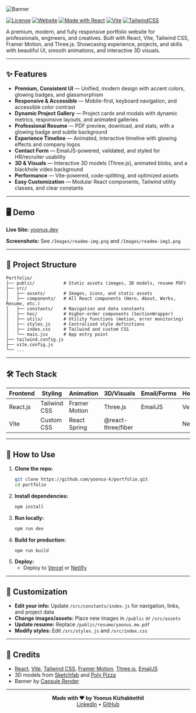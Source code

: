 
![Banner](https://capsule-render.vercel.app/api?type=waving&color=gradient&height=200&width=1600&section=header&text=Yoonus%20Kizhakkethil%20Portfolio&fontSize=60&animation=fadeIn&fontAlignY=35)

[![License](https://img.shields.io/github/license/yoonus-k/portfolio?style=flat-square)](LICENSE)
[![Website](https://img.shields.io/website?style=flat-square&url=https%3A%2F%2Fyoonus.dev)](https://yoonus.dev)
[![Made with React](https://img.shields.io/badge/React-2025-blue?logo=react&style=flat-square)](https://reactjs.org)
[![Vite](https://img.shields.io/badge/Vite-Next%20Gen%20Frontend-646cff?logo=vite&style=flat-square)](https://vitejs.dev)
[![TailwindCSS](https://img.shields.io/badge/TailwindCSS-Utility%20First-38bdf8?logo=tailwindcss&style=flat-square)](https://tailwindcss.com)

A premium, modern, and fully responsive portfolio website for professionals, engineers, and creatives.
Built with React, Vite, Tailwind CSS, Framer Motion, and Three.js.
Showcasing experience, projects, and skills with beautiful UI, smooth animations, and interactive 3D visuals.

---

## ✨ Features

- **Premium, Consistent UI** — Unified, modern design with accent colors, glowing badges, and glassmorphism
- **Responsive & Accessible** — Mobile-first, keyboard navigation, and accessible color contrast
- **Dynamic Project Gallery** — Project cards and modals with dynamic metrics, responsive layouts, and animated galleries
- **Professional Resume** — PDF preview, download, and stats, with a glowing badge and subtle background
- **Experience Timeline** — Animated, interactive timeline with glowing effects and company logos
- **Contact Form** — EmailJS-powered, validated, and styled for HR/recruiter usability
- **3D & Visuals** — Interactive 3D models (Three.js), animated blobs, and a blackhole video background
- **Performance** — Vite-powered, code-splitting, and optimized assets
- **Easy Customization** — Modular React components, Tailwind utility classes, and clear constants

---

## 🖥️ Demo

**Live Site:** [yoonus.dev](https://yoonus.dev)

**Screenshots:** See `/Images/readme-img.png` and `/Images/readme-img1.png`

---

## 📂 Project Structure

```text
Portfolio/
├── public/           # Static assets (images, 3D models, resume PDF)
├── src/
│   ├── assets/       # Images, icons, and static assets
│   ├── components/   # All React components (Hero, About, Works, Resume, etc.)
│   ├── constants/    # Navigation and data constants
│   ├── hoc/          # Higher-order components (SectionWrapper)
│   ├── utils/        # Utility functions (motion, error monitoring)
│   ├── styles.js     # Centralized style definitions
│   ├── index.css     # Tailwind and custom CSS
│   └── main.jsx      # App entry point
├── tailwind.config.js
├── vite.config.js
└── ...
```

---

## 🛠️ Tech Stack

| Frontend         | Styling         | Animation         | 3D/Visuals           | Email/Forms | Hosting  |
|------------------|----------------|-------------------|----------------------|-------------|----------|
| React.js         | Tailwind CSS   | Framer Motion     | Three.js             | EmailJS     | Vercel   |
| Vite             | Custom CSS     | React Spring      | @react-three/fiber   |             | Netlify  |

---

## 📑 How to Use

1. **Clone the repo:**
   ```bash
   git clone https://github.com/yoonus-k/portfolio.git
   cd portfolio
   ```
2. **Install dependencies:**
   ```bash
   npm install
   ```
3. **Run locally:**
   ```bash
   npm run dev
   ```
4. **Build for production:**
   ```bash
   npm run build
   ```
5. **Deploy:**
   - Deploy to [Vercel](https://vercel.com/) or [Netlify](https://netlify.com/)

---

## 📝 Customization

- **Edit your info:** Update `/src/constants/index.js` for navigation, links, and project data
- **Change images/assets:** Place new images in `/public` or `/src/assets`
- **Update resume:** Replace `/public/resume/yoonus.me.pdf`
- **Modify styles:** Edit `/src/styles.js` and `/src/index.css`

---

## 🤝 Credits

- [React](https://reactjs.org/), [Vite](https://vitejs.dev/), [Tailwind CSS](https://tailwindcss.com/), [Framer Motion](https://www.framer.com/motion/), [Three.js](https://threejs.org/), [EmailJS](https://www.emailjs.com/)
- 3D models from [Sketchfab](https://sketchfab.com/) and [Poly Pizza](https://poly.pizza/)
- Banner by [Capsule Render](https://capsule-render.vercel.app/)

---

<div align="center">
  <b>Made with ❤️ by Yoonus Kizhakkethil</b><br>
  <a href="https://www.linkedin.com/in/yoonus-k/">LinkedIn</a> • <a href="https://github.com/yoonus-k">GitHub</a>
</div>
